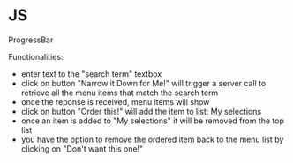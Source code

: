 # JS
ProgressBar

Functionalities:
- enter text to the "search term" textbox
- click on button "Narrow it Down for Me!" will trigger a server call to retrieve all the menu items that match the search term
- once the reponse is received, menu items will show
- click on button "Order this!" will add the item to list: My selections
- once an item is added to "My selections" it will be removed from the top list
- you have the option to remove the ordered item back to the menu list by clicking on "Don't want this one!"
